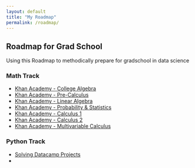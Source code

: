 ```yaml
---
layout: default
title: "My Roadmap"
permalink: /roadmap/
---
```


## Roadmap for Grad School
Using this Roadmap to methodically prepare for gradschool in data science 

### Math Track
- [Khan Academy - College Algebra](https://www.khanacademy.org/math/college-algebra)
- [Khan Academy - Pre-Calculus](https://www.khanacademy.org/math/precalculus)
- [Khan Academy - Linear Algebra](https://www.khanacademy.org/math/linear-algebra)
- [Khan Academy - Probability & Statistics](https://www.khanacademy.org/math/statistics-probability)
- [Khan Academy - Calculus 1](https://www.khanacademy.org/math/calculus-1)
- [Khan Academy - Calculus 2](https://www.khanacademy.org/math/calculus-2)
- [Khan Academy - Multivariable Calculus](https://www.khanacademy.org/math/multivariable-calculus)

### Python Track 
- [Solving Datacamp Projects](https://app.datacamp.com/learn/projects?technologies=2)
- 

